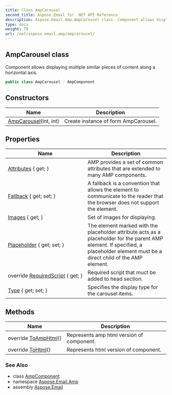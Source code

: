 ```yaml
---
title: Class AmpCarousel
second_title: Aspose.Email for .NET API Reference
description: Aspose.Email.Amp.AmpCarousel class. Component allows displaying multiple similar pieces of content along a horizontal axis
type: docs
weight: 70
url: /net/aspose.email.amp/ampcarousel/
---
```

## AmpCarousel class

Component allows displaying multiple similar pieces of content along a horizontal axis.

```csharp
public class AmpCarousel : AmpComponent
```

## Constructors

| Name | Description |
| --- | --- |
| [AmpCarousel](ampcarousel/)(int, int) | Create instance of form AmpCarousel. |

## Properties

| Name | Description |
| --- | --- |
| [Attributes](../../aspose.email.amp/ampcomponent/attributes/) { get; } | AMP provides a set of common attributes that are extended to many AMP components. |
| [Fallback](../../aspose.email.amp/ampcomponent/fallback/) { get; set; } | A fallback is a convention that allows the element to communicate to the reader that the browser does not support the element. |
| [Images](../../aspose.email.amp/ampcarousel/images/) { get; } | Set of images for displaying. |
| [Placeholder](../../aspose.email.amp/ampcomponent/placeholder/) { get; set; } | The element marked with the placeholder attribute acts as a placeholder for the parent AMP element. If specified, a placeholder element must be a direct child of the AMP element. |
| override [RequiredScript](../../aspose.email.amp/ampcarousel/requiredscript/) { get; } | Required script that muct be added to head section. |
| [Type](../../aspose.email.amp/ampcarousel/type/) { get; set; } | Specifies the display type for the carousel items. |

## Methods

| Name | Description |
| --- | --- |
| override [ToAmpHtml](../../aspose.email.amp/ampcarousel/toamphtml/)() | Represents amp html version of component. |
| override [ToHtml](../../aspose.email.amp/ampcarousel/tohtml/)() | Represents html version of component. |

### See Also

* class [AmpComponent](../ampcomponent/)
* namespace [Aspose.Email.Amp](../../aspose.email.amp/)
* assembly [Aspose.Email](../../)


